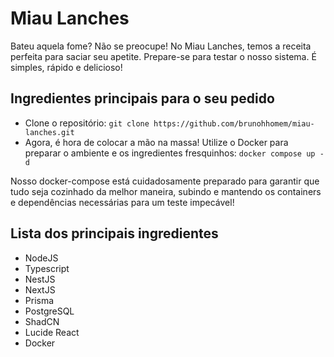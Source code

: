 ﻿# Miau Lanches

Bateu aquela fome? Não se preocupe! No Miau Lanches, temos a receita perfeita para saciar seu apetite. Prepare-se para testar o nosso sistema. É simples, rápido e delicioso!

## Ingredientes principais para o seu pedido

- Clone o repositório: `git clone https://github.com/brunohhomem/miau-lanches.git`
- Agora, é hora de colocar a mão na massa! Utilize o Docker para preparar o ambiente e os ingredientes fresquinhos: `docker compose up -d`

Nosso docker-compose está cuidadosamente preparado para garantir que tudo seja cozinhado da melhor maneira, subindo e mantendo os containers e dependências necessárias para um teste impecável!

## Lista dos principais ingredientes

- NodeJS
- Typescript
- NestJS
- NextJS
- Prisma
- PostgreSQL
- ShadCN
- Lucide React
- Docker
